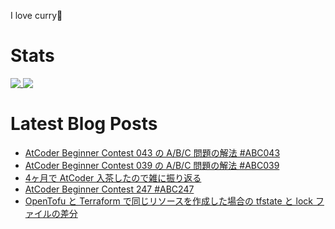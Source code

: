 I love curry🍛

# Stats

<a href="https://github.com/anuraghazra/github-readme-stats">
  <img align="top" src="https://github-readme-stats.vercel.app/api/?username=michimani&show_icons=true&title_color=fff&icon_color=8B949E&text_color=8B949E&bg_color=0D1117&hide_border=true" />
</a>
<a href="https://github.com/anuraghazra/github-readme-stats">
  <img align="top" src="https://github-readme-stats.vercel.app/api/top-langs/?username=michimani&title_color=fff&icon_color=8B949E&text_color=8B949E&bg_color=0D1117&hide_border=true&hide=html&layout=donut&langs_count=6" />
</a>

# Latest Blog Posts
<!-- BLOG-POST-LIST:START -->
- [AtCoder Beginner Contest 043 の A/B/C 問題の解法 #ABC043](https://michimani.net/post/programming-atcoder-beginner-contest-043-abc/)
- [AtCoder Beginner Contest 039 の A/B/C 問題の解法 #ABC039](https://michimani.net/post/programming-atcoder-beginner-contest-039-abc/)
- [4ヶ月で AtCoder 入茶したので雑に振り返る](https://michimani.net/post/programming-atcoder-algorithm-ranks-brown/)
- [AtCoder Beginner Contest 247 #ABC247](https://michimani.net/post/programming-atcoder-beginner-contest-247/)
- [OpenTofu と Terraform で同じリソースを作成した場合の tfstate と lock ファイルの差分](https://michimani.net/post/infra-defference-between-opentofu-and-terraform/)
<!-- BLOG-POST-LIST:END -->
